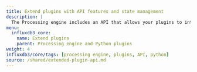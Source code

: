 ```yaml
---
title: Extend plugins with API features and state management
description: |
  The Processing engine includes an API that allows your plugins to interact with your data, build and write line protocol, and maintain state between executions.
menu:
  influxdb3_core:
    name: Extend plugins
    parent: Processing engine and Python plugins
weight: 4
influxdb3/core/tags: [processing engine, plugins, API, python]
source: /shared/extended-plugin-api.md
---
```


<!-- 
// SOURCE content/shared/extended-plugin-api.md
-->

